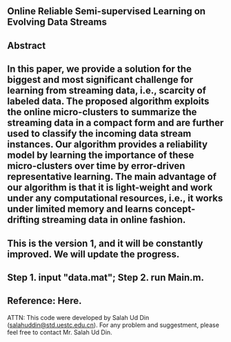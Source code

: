 Online Reliable Semi-supervised Learning on Evolving Data Streams
-------------------------------------------------------------------------------------------------------------------------------
Abstract
-------------------------------------------------------------------------------------------------------------------------------
In this paper, we provide a solution for the biggest and most significant challenge for learning from streaming data, i.e., scarcity of labeled data. The proposed algorithm exploits the online micro-clusters to summarize the streaming data in a compact form and are further used to classify the incoming data stream instances. Our algorithm provides a reliability model by learning the importance of these micro-clusters over time by error-driven representative learning. The main advantage of our algorithm is that it is light-weight and work under any computational resources, i.e., it works under limited memory and learns concept-drifting streaming data in online fashion.
-------------------------------------------------------------------------------------------------------------------------------
This is the version 1, and it will be constantly improved. We will update the progress.
-------------------------------------------------------------------------------------------------------------------------------
Step 1. input "data.mat";  Step 2. run Main.m.
-------------------------------------------------------------------------------------------------------------------------------
Reference: Here.
-------------------------------------------------------------------------------------------------------------------------------
ATTN: This code were developed by Salah Ud Din (salahuddin@std.uestc.edu.cn). For any problem and suggestment, please feel free to contact Mr. Salah Ud Din.
